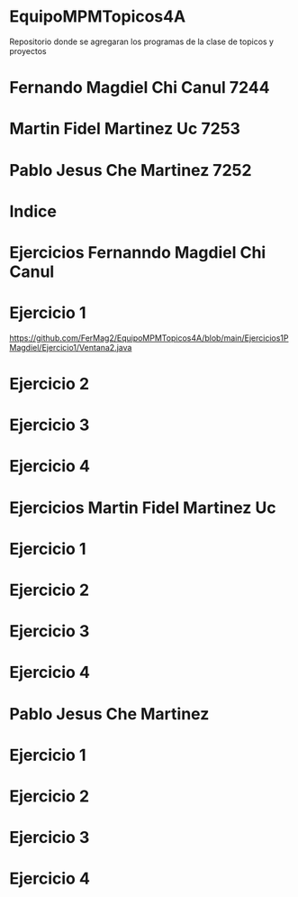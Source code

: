 # EquipoMPMTopicos4A
Repositorio donde se agregaran los programas de la clase de topicos y proyectos
# Fernando Magdiel Chi Canul 7244
# Martin Fidel Martinez Uc 7253
# Pablo Jesus Che Martinez 7252
# Indice
# Ejercicios Fernanndo Magdiel Chi Canul
# Ejercicio 1
https://github.com/FerMag2/EquipoMPMTopicos4A/blob/main/Ejercicios1PMagdiel/Ejercicio1/Ventana2.java
# Ejercicio 2
# Ejercicio 3
# Ejercicio 4
# Ejercicios Martin Fidel Martinez Uc
# Ejercicio 1
# Ejercicio 2
# Ejercicio 3
# Ejercicio 4
# Pablo Jesus Che Martinez
# Ejercicio 1
# Ejercicio 2
# Ejercicio 3
# Ejercicio 4

